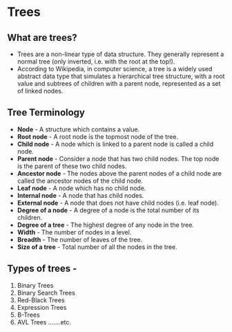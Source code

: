 # Trees

## What are trees?
- Trees are a non-linear type of data structure. They generally represent a normal tree (only inverted, i.e. with the root at the top!). 
- According to Wikipedia, in computer science, a tree is a widely used abstract data type that simulates a hierarchical tree structure, with a root value and subtrees of children with a parent node, represented as a set of linked nodes.

## Tree Terminology
- **Node** - A structure which contains a value.
- **Root node** - A root node is the topmost node of the tree.
- **Child node** - A node which is linked to a parent node is called a child node.
- **Parent node** - Consider a node that has two child nodes. The top node is the parent of these two child nodes.
- **Ancestor node** - The nodes above the parent nodes of a child node are called the ancestor nodes of the child node.
- **Leaf node** - A node which has no child node.
- **Internal node** - A node that has child nodes.
- **External node** - A node that does not have child nodes (i.e. leaf node).
- **Degree of a node** - A degree of a node is the total number of its children.
- **Degree of a tree** - The highest degree of any node in the tree.
- **Width** - The number of nodes in a level.
- **Breadth** - The number of leaves of the tree.
- **Size of a tree** - Total number of all the nodes in the tree.

## Types of trees -
1. Binary Trees
2. Binary Search Trees
3. Red-Black Trees
4. Expression Trees
5. B-Trees
6. AVL Trees  .......etc.

